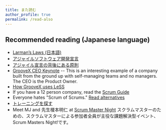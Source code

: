 ```yaml
---
title: また読む
author_profile: true
permalink: /read-also
---
```

## Recommended reading (Japanese language)

* [Larman’s Laws (日本語)](https://seattlescrum.com/larmans-laws-jp/)
* [アジャイルソフトウェア開発宣言](http://agilemanifesto.org/iso/ja/manifesto.html)
* [アジャイル宣言の背後にある原則](http://agilemanifesto.org/iso/ja/principles.html)
* [GrooveX CEO Keynote](https://www.agilejapan.org/2019/session/keynote-03_GROOVE.pdf) -- This is an interesting example of a company built from the ground up with self-managing teams and no managers.  The CEO is the Product Owner.
* [How GrooveX uses LeSS](https://www.agilejapan.org/2019/session/east1-1_GXSM.pdf)
* If you have a 12 person company, read the [Scrum Guide](https://www.scrumguides.org/docs/scrumguide/v2017/2017-Scrum-Guide-Japanese.pdf)
* Everyone hates "Scrum of Scrums."  [Read alternatives](https://less.works/jp/less/framework/coordination-and-integration.html)
* [トレーニングを探す](https://www.odd-e.jp/training/)
* Meet MJ and 先生榎本明仁 at [Scrum Master Night](https://smn.connpass.com/) スクラムマスターのための、スクラムマスターによる参加者全員が主役な課題解決型イベント、Scrum Masters Night!です。
